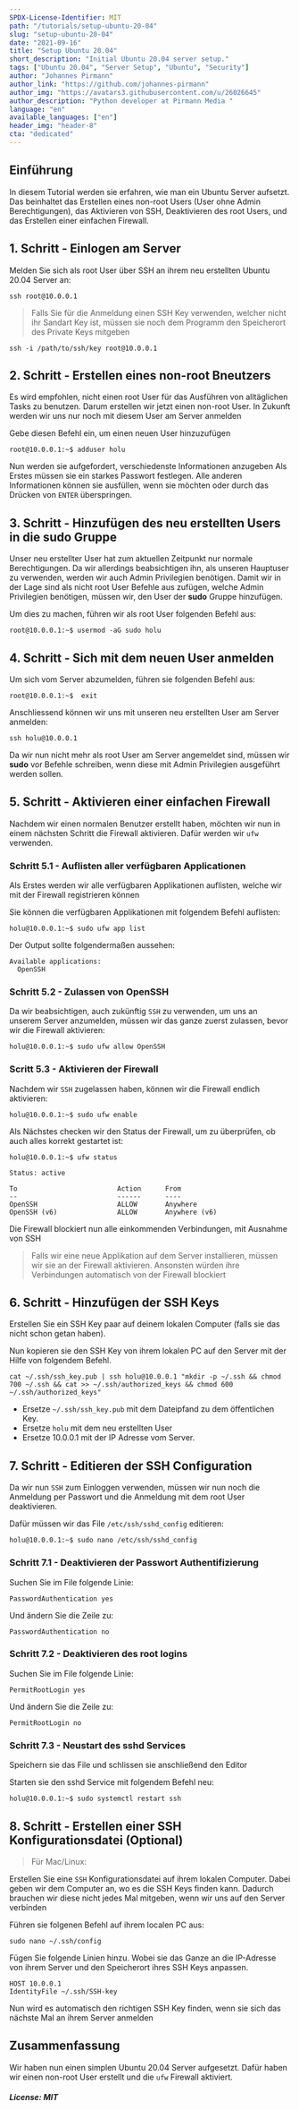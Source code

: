 ```yaml
---
SPDX-License-Identifier: MIT
path: "/tutorials/setup-ubuntu-20-04"
slug: "setup-ubuntu-20-04"
date: "2021-09-16"
title: "Setup Ubuntu 20.04"
short_description: "Initial Ubuntu 20.04 server setup."
tags: ["Ubuntu 20.04", "Server Setup", "Ubuntu", "Security"]
author: "Johannes Pirmann"
author_link: "https://github.com/johannes-pirmann"
author_img: "https://avatars3.githubusercontent.com/u/26026645"
author_description: "Python developer at Pirmann Media "
language: "en"
available_languages: ["en"]
header_img: "header-8"
cta: "dedicated"
---
```


## Einführung

In diesem Tutorial werden sie erfahren, wie man ein Ubuntu Server aufsetzt. Das beinhaltet das Erstellen eines non-root Users (User ohne Admin Berechtigungen), das Aktivieren von SSH, Deaktivieren des root Users, und das Erstellen einer einfachen Firewall.

## 1. Schritt - Einlogen am Server

Melden Sie sich als root User über SSH an ihrem neu erstellten Ubuntu 20.04 Server an:

```shell
ssh root@10.0.0.1
```

>Falls Sie für die Anmeldung einen SSH Key verwenden, welcher nicht ihr Sandart  Key ist, müssen sie noch dem Programm den Speicherort des Private Keys mitgeben

```shell
ssh -i /path/to/ssh/key root@10.0.0.1
```

## 2. Schritt - Erstellen eines non-root Bneutzers

Es wird empfohlen, nicht einen root User für das Ausführen von alltäglichen Tasks zu benutzen. Darum erstellen wir jetzt einen non-root User.
In Zukunft werden wir uns nur noch mit diesem User am Server anmelden

Gebe diesen Befehl ein, um einen neuen User hinzuzufügen

```shell
root@10.0.0.1:~$ adduser holu
```

Nun werden sie aufgefordert, verschiedenste Informationen anzugeben
Als Erstes müssen sie ein starkes Passwort festlegen. Alle anderen Informationen können sie ausfüllen, wenn sie möchten oder durch das Drücken von ```ENTER``` überspringen.

## 3. Schritt - Hinzufügen des neu erstellten Users in die sudo Gruppe

Unser neu erstellter User hat zum aktuellen Zeitpunkt nur normale Berechtigungen. Da wir allerdings beabsichtigen ihn, als unseren Hauptuser zu verwenden, werden wir auch Admin Privilegien benötigen. Damit wir in der Lage sind als nicht root User Befehle aus zufügen, welche Admin Privilegien benötigen, müssen wir, den User der **sudo** Gruppe hinzufügen.

Um dies zu machen, führen wir als root User folgenden Befehl aus:

```shell
root@10.0.0.1:~$ usermod -aG sudo holu
```

## 4. Schritt - Sich mit dem neuen User anmelden

Um sich vom Server abzumelden, führen sie folgenden Befehl aus:

```shell
root@10.0.0.1:~$  exit
```

Anschliessend können wir uns mit unseren neu erstellten User am Server anmelden:

```shell
ssh holu@10.0.0.1
```

Da wir nun nicht mehr als root User am Server angemeldet sind, müssen wir **sudo** vor Befehle schreiben, wenn diese mit Admin Privilegien ausgeführt werden sollen.

## 5. Schritt - Aktivieren einer einfachen Firewall

Nachdem wir einen normalen Benutzer erstellt haben, möchten wir nun in einem nächsten Schritt die Firewall aktivieren. Dafür werden wir ```ufw``` verwenden.

### Schritt 5.1 - Auflisten aller verfügbaren Applicationen

Als Erstes werden wir alle verfügbaren Applikationen auflisten, welche wir mit der Firewall registrieren können

Sie können die verfügbaren Applikationen mit folgendem Befehl auflisten:

```shell
holu@10.0.0.1:~$ sudo ufw app list
```

Der Output sollte folgendermaßen aussehen:

```shell
Available applications:
  OpenSSH
```

### Schritt 5.2 - Zulassen von OpenSSH

Da wir beabsichtigen, auch zukünftig ```SSH``` zu verwenden, um uns an unserem Server anzumelden, müssen wir das ganze zuerst zulassen, bevor wir die Firewall aktivieren:

```shell
holu@10.0.0.1:~$ sudo ufw allow OpenSSH
```

### Scritt 5.3 - Aktivieren der Firewall

Nachdem wir ```SSH``` zugelassen haben, können wir die Firewall endlich aktivieren:

```shell
holu@10.0.0.1:~$ sudo ufw enable
```

Als Nächstes checken wir den Status der Firewall, um zu überprüfen, ob auch alles korrekt gestartet ist:

```shell
holu@10.0.0.1:~$ ufw status
```

```shell
Status: active

To                         Action      From
--                         ------      ----
OpenSSH                    ALLOW       Anywhere
OpenSSH (v6)               ALLOW       Anywhere (v6)
```

Die Firewall blockiert nun alle einkommenden Verbindungen, mit Ausnahme von SSH

>Falls wir eine neue Applikation auf dem Server installieren, müssen wir sie an der Firewall aktivieren. Ansonsten würden ihre Verbindungen automatisch von der Firewall blockiert

## 6. Schritt - Hinzufügen der SSH Keys

Erstellen Sie ein SSH Key paar auf deinem lokalen Computer (falls sie das nicht schon getan haben).

Nun kopieren sie den SSH Key von ihrem lokalen PC auf den Server mit der Hilfe von folgendem Befehl.

```shell
cat ~/.ssh/ssh_key.pub | ssh holu@10.0.0.1 "mkdir -p ~/.ssh && chmod 700 ~/.ssh && cat >> ~/.ssh/authorized_keys && chmod 600 ~/.ssh/authorized_keys"
```

- Ersetze ```~/.ssh/ssh_key.pub``` mit dem Dateipfand zu dem öffentlichen Key.
- Ersetze ```holu``` mit dem neu erstellten User 
- Ersetze 10.0.0.1 mit der IP Adresse vom Server.

## 7. Schritt - Editieren der SSH Configuration

Da wir nun ```SSH``` zum Einloggen verwenden, müssen wir nun noch die Anmeldung per Passwort und die Anmeldung mit dem root User deaktivieren.

Dafür müssen wir das File ```/etc/ssh/sshd_config``` editieren:

```shell
holu@10.0.0.1:~$ sudo nano /etc/ssh/sshd_config
```

### Schritt 7.1 - Deaktivieren der Passwort Authentifizierung

Suchen Sie im File folgende Linie:

```config
PasswordAuthentication yes
```

Und ändern Sie die Zeile zu:

```config
PasswordAuthentication no
```

### Schritt 7.2 - Deaktivieren des root logins

Suchen Sie im File folgende Linie:
```config
PermitRootLogin yes
```

Und ändern Sie die Zeile zu:
```config
PermitRootLogin no
```

### Schritt 7.3 - Neustart des sshd Services

Speichern sie das File und schlissen sie anschließend den Editor

Starten sie den sshd Service mit folgendem Befehl neu:

```shell
holu@10.0.0.1:~$ sudo systemctl restart ssh
```

## 8. Schritt - Erstellen einer SSH Konfigurationsdatei (Optional)

>Für Mac/Linux:

Erstellen Sie eine ```SSH```  Konfigurationsdatei auf ihrem lokalen Computer. Dabei geben wir dem Computer an, wo es die SSH Keys finden kann. Dadurch brauchen wir diese nicht jedes Mal mitgeben, wenn wir uns auf den Server verbinden 

Führen sie folgenen Befehl auf ihrem localen PC aus:

```shell
sudo nano ~/.ssh/config
```

Fügen Sie folgende Linien hinzu. Wobei sie das Ganze an die IP-Adresse von ihrem Server und den Speicherort ihres SSH Keys anpassen.

```config
HOST 10.0.0.1
IdentityFile ~/.ssh/SSH-key
```
Nun wird es automatisch den richtigen SSH Key finden, wenn sie sich das nächste Mal an ihrem Server anmelden

## Zusammenfassung

Wir haben nun einen simplen Ubuntu 20.04 Server aufgesetzt. Dafür haben wir einen non-root User erstellt und die ```ufw``` Firewall aktiviert.

##### License: MIT

<!--

Contributor's Certificate of Origin

By making a contribution to this project, I certify that:

(a) The contribution was created in whole or in part by me and I have
    the right to submit it under the license indicated in the file; or

(b) The contribution is based upon previous work that, to the best of my
    knowledge, is covered under an appropriate license and I have the
    right under that license to submit that work with modifications,
    whether created in whole or in part by me, under the same license
    (unless I am permitted to submit under a different license), as
    indicated in the file; or

(c) The contribution was provided directly to me by some other person
    who certified (a), (b) or (c) and I have not modified it.

(d) I understand and agree that this project and the contribution are
    public and that a record of the contribution (including all personal
    information I submit with it, including my sign-off) is maintained
    indefinitely and may be redistributed consistent with this project
    or the license(s) involved.

Signed-off-by: Yannick Müller contact@ynnk.dev

-->
